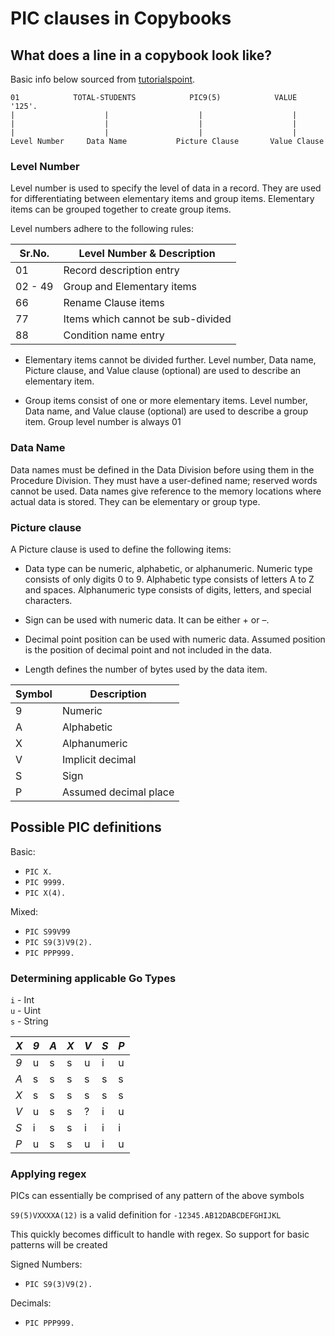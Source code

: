 # PIC clauses in Copybooks

## What does a line in a copybook look like?
Basic info below sourced from [tutorialspoint](https://www.tutorialspoint.com/cobol/cobol_data_types.htm).
```
01            TOTAL-STUDENTS            PIC9(5)            VALUE '125'.
|                    |                    |                    |
|                    |                    |                    |
|                    |                    |                    | 
Level Number     Data Name           Picture Clause       Value Clause
```

### Level Number
Level number is used to specify the level of data in a record. They are used for differentiating between elementary items and group items. Elementary items can be grouped together to create group items.

Level numbers adhere to the following rules:

| Sr.No.   | Level Number & Description 
|----------|----------------------------
| 01       | Record description entry
| 02 - 49  | Group and Elementary items
| 66       | Rename Clause items
| 77       | Items which cannot be sub-divided
| 88       | Condition name entry

- Elementary items cannot be divided further. Level number, Data name, Picture clause, and Value clause (optional) are used to describe an elementary item.

- Group items consist of one or more elementary items. Level number, Data name, and Value clause (optional) are used to describe a group item. Group level number is always 01

### Data Name
 Data names must be defined in the Data Division before using them in the Procedure Division. They must have a user-defined name; reserved words cannot be used. Data names give reference to the memory locations where actual data is stored. They can be elementary or group type.
 
### Picture clause

A Picture clause is used to define the following items:

- Data type can be numeric, alphabetic, or alphanumeric. Numeric type consists of only digits 0 to 9. Alphabetic type consists of letters A to Z and spaces. Alphanumeric type consists of digits, letters, and special characters.

- Sign can be used with numeric data. It can be either + or –.

- Decimal point position can be used with numeric data. Assumed position is the position of decimal point and not included in the data.
    
- Length defines the number of bytes used by the data item.

| Symbol |  Description 
|--------|----------------------------
| 9      | Numeric
| A      | Alphabetic
| X      | Alphanumeric
| V      | Implicit decimal
| S      | Sign
| P      | Assumed decimal place

## Possible PIC definitions
Basic:
 - `PIC X.`
 - `PIC 9999.`
 - `PIC X(4).`
 
Mixed:
 - `PIC S99V99`
 - `PIC S9(3)V9(2).`
 - `PIC PPP999.`
 
### Determining applicable Go Types
`i` - Int  
`u` - Uint  
`s` - String  

| *X* | *9* | *A* | *X* | *V* | *S* | *P* 
|-----|-----|-----|-----|-----|-----|-----
| *9* | u   | s   | s   | u   | i   | u 
| *A* | s   | s   | s   | s   | s   | s 
| *X* | s   | s   | s   | s   | s   | s 
| *V* | u   | s   | s   | ?   | i   | u 
| *S* | i   | s   | s   | i   | i   | i 
| *P* | u   | s   | s   | u   | i   | u 

### Applying regex
PICs can essentially be comprised of any pattern of the above symbols

`S9(5)VXXXXA(12)` is a valid definition for `-12345.AB12DABCDEFGHIJKL`

This quickly becomes difficult to handle with regex. So support for basic patterns will be created

Signed Numbers:
 - `PIC S9(3)V9(2).`

Decimals:
 - `PIC PPP999.`


